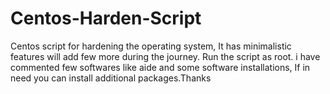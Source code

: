 # Centos-Harden-Script
Centos script for hardening the operating system, It has minimalistic features will add few more during the journey.
Run the script as root.
i have commented few softwares like aide and some software installations, If in need you can install additional packages.Thanks

